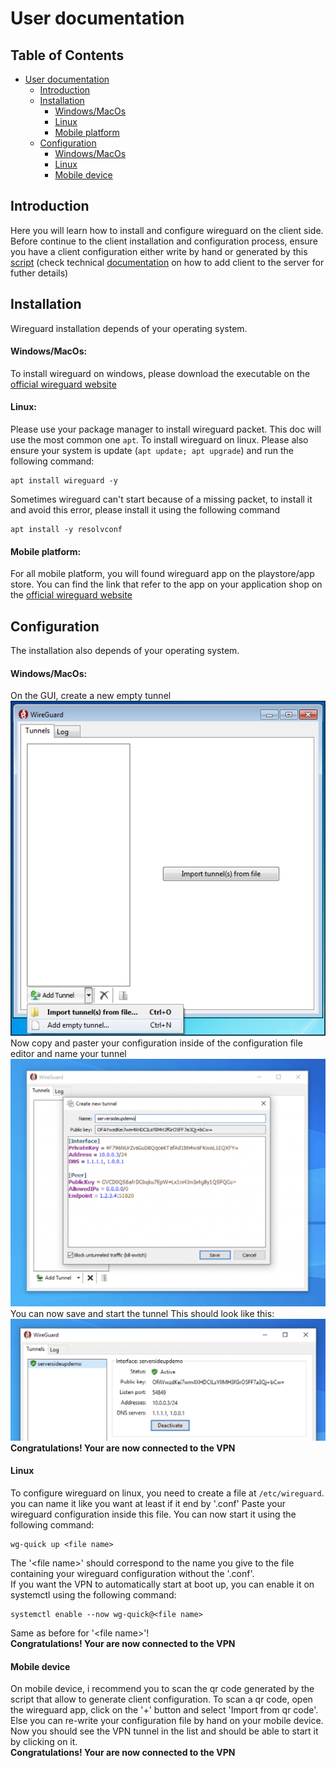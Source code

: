 # User documentation
## Table of Contents
- [User documentation](#user-documentation)
  - [Introduction](#introduction)
  - [Installation](#installation)
    - [Windows/MacOs](#windowsmacos)
    - [Linux](#linux)
    - [Mobile platform](#mobile-platform)
  - [Configuration](#configuration)
    - [Windows/MacOs](#windowsmacos-1)
    - [Linux](#linux-1)
    - [Mobile device](#mobile-device)


## Introduction
Here you will learn how to install and configure wireguard on the client side. <br>
Before continue to the client installation and configuration process, ensure you have a client configuration either write by hand or generated by this [script](./wg-add-.sh) (check technical [documentation](./technicalDocumentation.md#step-4-add-client) on how to add client to the server for futher details)


## Installation
Wireguard installation depends of your operating system.
#### Windows/MacOs:
To install wireguard on windows, please download the executable on the [official wireguard website](https://www.wireguard.com/install/)

#### Linux:
Please use your package manager to install wireguard packet. This doc will use the most common one `apt`.
To install wireguard on linux. Please also ensure your system is update (`apt update; apt upgrade`) and run the following command:
```
apt install wireguard -y
```
Sometimes wireguard can't start because of a missing packet, to install it and avoid this error, please install it using the following command
```
apt install -y resolvconf
```
#### Mobile platform:
For all mobile platform, you will found wireguard app on the playstore/app store.
You can find the link that refer to the app on your application shop on the [official wireguard website](https://www.wireguard.com/install/)

## Configuration
The installation also depends of your operating system.
#### Windows/MacOs:
On the GUI, create a new empty tunnel
![Wireguard GUI](./wireguardGUI.png) <br>
Now copy and paster your configuration inside of the configuration file editor and name your tunnel
![Wireguard Configuration Create](./WireguardConfigurationCreate.png) <br>
You can now save and start the tunnel
This should look like this: ![Wireguard Home VPN Started](./WiregaurdVpnStarted.png)  
**Congratulations! Your are now connected to the VPN**

#### Linux
To configure wireguard on linux, you need to create a file at `/etc/wireguard`. you can name it like you want at least if it end by '.conf'
Paste your wireguard configuration inside this file.
You can now start it using the following command:
```
wg-quick up <file name>
```
The '\<file name>' should correspond to the name you give to the file containing your wireguard configuration without the '.conf'. <br>
If you want the VPN to automatically start at boot up, you can enable it on systemctl using the following command:
```
systemctl enable --now wg-quick@<file name>
```
Same as before for '\<file name>'!  
**Congratulations! Your are now connected to the VPN**

#### Mobile device
On mobile device, i recommend you to scan the qr code generated by the script that allow to generate client configuration. 
To scan a qr code, open the wireguard app, click on the '+' button and select 'Import from qr code'. <br>
Else you can re-write your configuration file by hand on your mobile device. <br>
Now you should see the VPN tunnel in the list and should be able to start it by clicking on it.  
**Congratulations! Your are now connected to the VPN**
